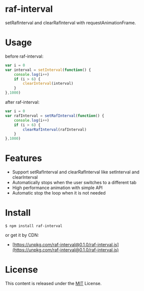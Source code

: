 # raf-interval

setRafInterval and clearRafInterval with requestAnimationFrame.

# Usage

before raf-interval:

```js
var i = 0
var interval = setInterval(function() {
    console.log(i++)
    if (i > 6) {
        clearInterval(interval)
    }
},1000)
```

after raf-interval:

```js
var i = 0
var rafInterval = setRafInterval(function() {
    console.log(i++)
    if (i > 6) {
        clearRafInterval(rafInterval)
    }
},1000)
```

# Features

* Support setRafInterval and clearRafInterval like setInterval and clearInterval
* Automatically stops when the user switches to a different tab
* High performance animation with simple API
* Automatic stop the loop when it is not needed 

# Install 

```
$ npm install raf-interval
```

or get it by CDN:

* [https://unpkg.com/raf-interval@0.1.0/raf-interval.js](https://unpkg.com/raf-interval@0.1.0/raf-interval.js)


# License

This content is released under the [MIT](http://opensource.org/licenses/MIT) License.
